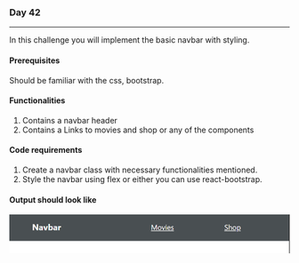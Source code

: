 ### Day 42
---
In this challenge you will implement the basic navbar with styling. 

#### Prerequisites 
Should be familiar with the css, bootstrap.

#### Functionalities 
1. Contains a navbar header 
2. Contains a Links to movies and shop or any of the components 

#### Code requirements
1. Create a navbar class with necessary functionalities mentioned.
2. Style the navbar using flex or either you can use react-bootstrap.

#### Output should look like
![](image.png)